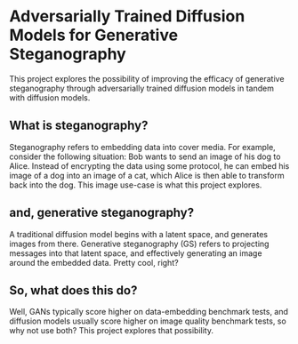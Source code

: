 # Adversarially Trained Diffusion Models for Generative Steganography
This project explores the possibility of improving the efficacy of generative steganography through adversarially trained diffusion models in tandem with diffusion models.

## What is steganography?

Steganography refers to embedding data into cover media. For example, consider the following situation: Bob wants to send an image of his dog to Alice. Instead of encrypting the data using some protocol, he can embed his image of a dog into an image of a cat, which Alice is then able to transform back into the dog. This image use-case is what this project explores.

## and, generative steganography?

A traditional diffusion model begins with a latent space, and generates images from there. Generative steganography (GS) refers to projecting messages into that latent space, and effectively generating an image around the embedded data. Pretty cool, right?

## So, what does this do?

Well, GANs typically score higher on data-embedding benchmark tests, and diffusion models usually score higher on image quality benchmark tests, so why not use both? This project explores that possibility.
